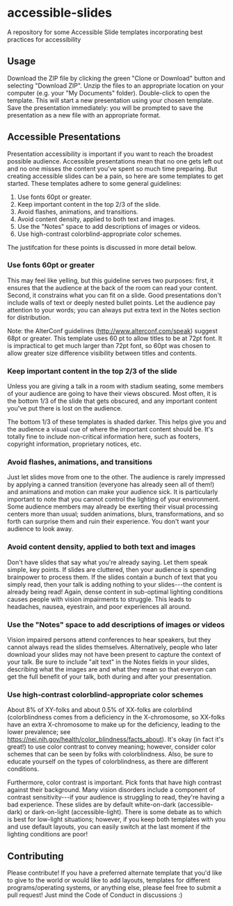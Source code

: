 # accessible-slides
A repository for some Accessible Slide templates incorporating best practices for accessibility

## Usage

Download the ZIP file by clicking the green "Clone or Download" button and selecting "Download ZIP". Unzip the files to an appropriate location on your computer (e.g. your "My Documents" folder). Double-click to open the template. This will start a new presentation using your chosen template. Save the presentation immediately: you will be prompted to save the presentation as a new file with an appropriate format.

## Accessible Presentations

Presentation accessibility is important if you want to reach the broadest possible audience. Accessible presentations mean that no one gets left out and no one misses the content you've spent so much time preparing. But creating accessible slides can be a pain, so here are some templates to get started. These templates adhere to some general guidelines:

1. Use fonts 60pt or greater.
2. Keep important content in the top 2/3 of the slide.
3. Avoid flashes, animations, and transitions.
4. Avoid content density, applied to both text and images.
5. Use the "Notes" space to add descriptions of images or videos.
6. Use high-contrast colorblind-appropriate color schemes.
 
The justifcation for these points is discussed in more detail below.

### Use fonts 60pt or greater

This may feel like yelling, but this guideline serves two purposes: first, it ensures that the audience at the back of the room can read your content. Second, it constrains what you can fit on a slide. Good presentations don't include walls of text or deeply nested bullet points. Let the audience pay attention to your words; you can always put extra text in the Notes section for distribution.

Note: the AlterConf guidelines (http://www.alterconf.com/speak) suggest 68pt or greater. This template uses 60 pt to allow titles to be at 72pt font. It is impractical to get much larger than 72pt font, so 60pt was chosen to allow greater size difference visibility between titles and contents.

### Keep important content in the top 2/3 of the slide

Unless you are giving a talk in a room with stadium seating, some members of your audience are going to have their views obscured. Most often, it is the bottom 1/3 of the slide that gets obscured, and any important content you've put there is lost on the audience.

The bottom 1/3 of these templates is shaded darker. This helps give you and the audience a visual cue of where the important content should be. It's totally fine to include non-critical information here, such as footers, copyright information, proprietary notices, etc.

### Avoid flashes, animations, and transitions

Just let slides move from one to the other. The audience is rarely impressed by applying a canned transition (everyone has already seen all of them!) and animations and motion can make your audience sick. It is particularly important to note that you cannot control the lighting of your environment. Some audience members may already be exerting their visual processing centers more than usual; sudden animations, blurs, transformations, and so forth can surprise them and ruin their experience. You don't want your audience to look away.

### Avoid content density, applied to both text and images

Don't have slides that say what you're already saying. Let them speak simple, key points. If slides are cluttered, then your audience is spending brainpower to process them. If the slides contain a bunch of text that you simply read, then your talk is adding nothing to your slides---the content is already being read! Again, dense content in sub-optimal lighting conditions causes people with vision impairments to struggle. This leads to headaches, nausea, eyestrain, and poor experiences all around.

### Use the "Notes" space to add descriptions of images or videos

Vision impaired persons attend conferences to hear speakers, but they cannot always read the slides themselves. Alternatively, people who later download your slides may not have been present to capture the context of your talk. Be sure to include "alt text" in the Notes fields in your slides, describing what the images are and what they mean so that everyon can get the full benefit of your talk, both during and after your presentation.

### Use high-contrast colorblind-appropriate color schemes

About 8% of XY-folks and about 0.5% of XX-folks are colorblind (colorblindness comes from a deficiency in the X-chromosome, so XX-folks have an extra X-chromosome to make up for the deficiency, leading to the lower prevalence; see https://nei.nih.gov/health/color_blindness/facts_about). It's okay (in fact it's great!) to use color contrast to convey meaning; however, consider color schemes that can be seen by folks with colorblindness. Also, be sure to educate yourself on the types of colorblindness, as there are different conditions.

Furthermore, color contrast is important. Pick fonts that have high contrast against their background. Many vision disorders include a component of contrast sensitivity---if your audience is struggling to read, they're having a bad experience. These slides are by default white-on-dark (accessible-dark) or dark-on-light (accessible-light). There is some debate as to which is best for low-light situations; however, if you keep both templates with you and use default layouts, you can easily switch at the last moment if the lighting conditions are poor!


## Contributing

Please contribute! If you have a preferred alternate template that you'd like to give to the world or would like to add layouts, templates for different programs/operating systems, or anything else, please feel free to submit a pull request! Just mind the Code of Conduct in discussions :)
